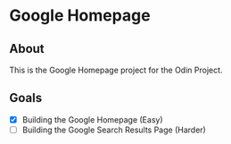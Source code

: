 # Google Homepage

## About
This is the Google Homepage project for the Odin Project.

## Goals
- [x] Building the Google Homepage (Easy)
- [ ] Building the Google Search Results Page (Harder)